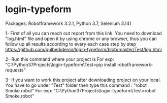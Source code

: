 # login-typeform


Packages: Robotframework 3.2.1, Python 3.7, Selenium 3.141

1- First of all you can reach out report from this link.
You need to download "log.html" file and open it by using chrome or any browser, thus you can follow up all results according to every each case step by step 
https://github.com/gulberkdemir/login-typeform/blob/master/Test/log.html

2- Run this command where your project is For exp: “C:\Python37Projects\login-typeform\Test>pip install robotframework-requests”

3-  If you want to work this project after downloading project on your local. 
You have to go under "Test" folder then type this command : "robot Smoke.robot" For exp: "C:\Python37Projects\login-typeform\Test>robot Smoke.robot"
